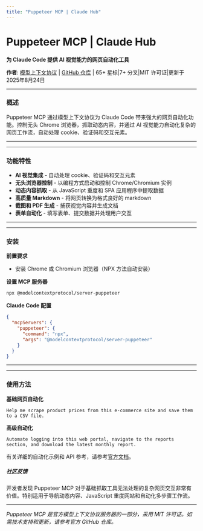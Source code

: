 ```yaml
---
title: "Puppeteer MCP | Claude Hub"
---
```


# Puppeteer MCP | Claude Hub

**为 Claude Code 提供 AI 视觉能力的网页自动化工具**

**作者**: [模型上下文协议](https://github.com/modelcontextprotocol)  |  [GitHub 仓库](https://github.com/modelcontextprotocol/servers/tree/main/src/puppeteer)  |  65+ 星标|7+ 分叉|MIT 许可证|更新于 2025年8月24日

* * *

### 概述[​](#概述)

Puppeteer MCP 通过模型上下文协议为 Claude Code 带来强大的网页自动化功能。控制无头 Chrome 浏览器，抓取动态内容，并通过 AI 视觉能力自动化复杂的网页工作流，自动处理 cookie、验证码和交互元素。

* * *

* * *

### 功能特性[​](#功能特性)

-   **AI 视觉集成** - 自动处理 cookie、验证码和交互元素
-   **无头浏览器控制** - 以编程方式启动和控制 Chrome/Chromium 实例
-   **动态内容抓取** - 从 JavaScript 重度和 SPA 应用程序中提取数据
-   **高质量 Markdown** - 将网页转换为格式良好的 markdown
-   **截图和 PDF 生成** - 捕获视觉内容并生成文档
-   **表单自动化** - 填写表单、提交数据并处理用户交互

* * *

* * *

### 安装[​](#安装)

**前置要求**

-   安装 Chrome 或 Chromium 浏览器（NPX 方法自动安装）

**设置 MCP 服务器**

```bash
npx @modelcontextprotocol/server-puppeteer
```

**Claude Code 配置**

```json
{
  "mcpServers": {
    "puppeteer": {
      "command": "npx",
      "args": "@modelcontextprotocol/server-puppeteer"
    }
  }
}
```

* * *

* * *

### 使用方法[​](#使用方法)

**基础网页自动化**

```
Help me scrape product prices from this e-commerce site and save them to a CSV file.
```

**高级自动化**

```
Automate logging into this web portal, navigate to the reports section, and download the latest monthly report.
```

有关详细的自动化示例和 API 参考，请参考[官方文档](https://github.com/modelcontextprotocol/servers/tree/main/src/puppeteer)。

##### 社区反馈

开发者发现 Puppeteer MCP 对于基础抓取工具无法处理的复杂网页交互非常有价值。特别适用于导航动态内容、JavaScript 重度网站和自动化多步骤工作流。


* * *

*Puppeteer MCP 是官方模型上下文协议服务器的一部分，采用 MIT 许可证。如需技术支持和更新，请参考官方 GitHub 仓库。*
